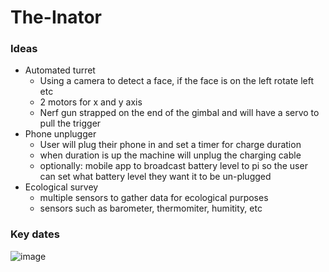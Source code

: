 # The-Inator

### Ideas
- Automated turret
  - Using a camera to detect a face, if the face is on the left rotate left etc
  - 2 motors for x and y axis
  - Nerf gun strapped on the end of the gimbal and will have a servo to pull the trigger
- Phone unplugger
  - User will plug their phone in and set a timer for charge duration
  - when duration is up the machine will unplug the charging cable
  - optionally: mobile app to broadcast battery level to pi so the user can set what battery level they want it to be un-plugged 
- Ecological survey
  - multiple sensors to gather data for ecological purposes
  - sensors such as barometer, thermomiter, humitity, etc



### Key dates
![image](https://github.com/BluDolphin/The-Inator/assets/115663810/7841a238-6689-4285-ab5f-e7535e55c450)
